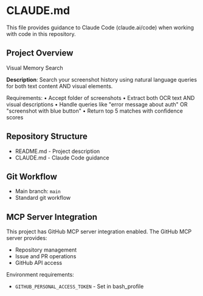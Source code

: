 # CLAUDE.md

This file provides guidance to Claude Code (claude.ai/code) when working with code in this repository.

## Project Overview

Visual Memory Search

  **Description**: Search your screenshot history using natural language queries for both text content AND visual elements.

  Requirements:
  • Accept folder of screenshots
  • Extract both OCR text AND visual descriptions
  • Handle queries like "error message about auth" OR "screenshot with blue button"
  • Return top 5 matches with confidence scores

## Repository Structure

- README.md - Project description
- CLAUDE.md - Claude Code guidance

## Git Workflow

- Main branch: `main`
- Standard git workflow

## MCP Server Integration

This project has GitHub MCP server integration enabled. The GitHub MCP server provides:
- Repository management
- Issue and PR operations
- GitHub API access

Environment requirements:
- `GITHUB_PERSONAL_ACCESS_TOKEN` - Set in bash_profile